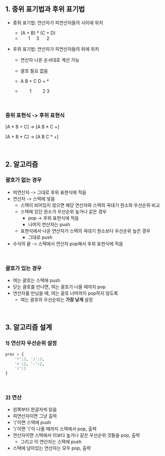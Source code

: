 ## 1. 중위 표기법과 후위 표기법

- 중위 표기법: 연산자가 피연산자들의 사이에 위치
    - (A + B) * (C + D)
    - &nbsp;&nbsp;&nbsp;&nbsp;&nbsp;&nbsp;1&nbsp;&nbsp;&nbsp;&nbsp;&nbsp;3&nbsp;&nbsp;&nbsp;&nbsp;&nbsp;&nbsp;2

- 후위 표기법: 연산자가 피연산자들의 뒤에 위치
    - 연산자 나온 순서대로 계산 가능
    - 괄호 필요 없음

    - A B + C D + * 
    - &nbsp;&nbsp;&nbsp;&nbsp;&nbsp;&nbsp;&nbsp;1&nbsp;&nbsp;&nbsp;&nbsp;&nbsp;&nbsp;&nbsp;&nbsp;&nbsp;2 3

<br>

### 중위 표현식 -> 후위 표현식

[A * B + C] -> [A B * C +]

[A + B * C] -> [A B C * +]

<br>

## 2. 알고리즘

### 괄호가 없는 경우

- 피연산자 -> 그대로 후위 표현식에 적음
- 연산자 -> 스택에 넣음
    - 스택이 비어있지 않으면 해당 연산자와 스택의 꼭대기 원소와 우선순위 비교
    - 스택에 있던 원소가 우선순위 높거나 같은 경우
        - pop -> 후위 표현식에 적음
        - 나머지 연산자는 push
    - 표현식에서 나온 연산자가 스택의 꼭대기 원소보다 우선순위 높은 경우
        - 그대로 push 
- 수식의 끝 -> 스택에서 연산자 pop해서 후위 표현식에 적음

<br>

### 괄호가 있는 경우

- 여는 괄호는 스택에 push
- 닫는 괄호를 만나면, 여는 괄호가 나올 때까지 pop
- 연산자를 만났을 때, 여는 괄호 너머까지 pop하지 않도록
    - 여는 괄호의 우선순위는 **가장 낮게** 설정

<br>

## 3. 알고리즘 설계

### 1) 연산자 우선순위 설정

```python
prec = {
    '*':3, '/':3,
    '+':2, '-':2,
    '(':1
}
```

<br>

### 2) 연산

- 왼쪽부터 한글자씩 읽음
- 피연산자이면 그냥 출력
- '('이면 스택에 push
- ')'이면 '('이 나올 때까지 스택에서 pop, 출력
- 연산자이면 스택에서 이보다 높거나 같은 우선순위 것들을 pop, 출력
    - 그리고 이 연산자는 스택에 push
- 스택에 남아있는 연산자는 모두 pop, 출력